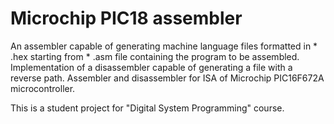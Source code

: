 # Microchip PIC18 assembler
An assembler capable of generating machine language files formatted in * .hex starting from * .asm file containing the program to be assembled. Implementation of a disassembler capable of generating a file with a reverse path. Assembler and disassembler for ISA of Microchip PIC16F672A microcontroller. 

This is a student project for "Digital System Programming" course.
